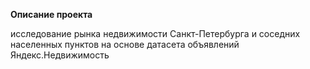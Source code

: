 **Описание проекта**

исследование рынка недвижимости Санкт-Петербурга и соседних населенных пунктов на основе датасета объявлений Яндекс.Недвижимость
